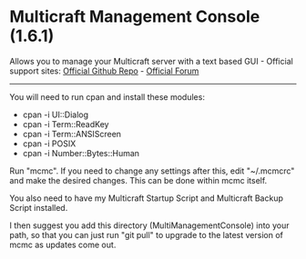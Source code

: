 # Multicraft Management Console (1.6.1)
Allows you to manage your Multicraft server with a text based GUI -  Official support sites: [Official Github Repo](https://github.com/fstltna/MultiManagementConsole) - [Official Forum](https://minecity.online/index.php/forum/management-console)

---

You will need to run cpan and install these modules:

- cpan -i UI::Dialog
- cpan -i Term::ReadKey
- cpan -i Term::ANSIScreen
- cpan -i POSIX
- cpan -i Number::Bytes::Human

Run "mcmc". If you need to change any settings after this, edit "~/.mcmcrc" and make the desired changes. This can be done within mcmc itself.

You also need to have my Multicraft Startup Script and Multicraft Backup Script installed.

I then suggest you add this directory (MultiManagementConsole) into your path, so that you can just run "git pull" to upgrade to the latest version of mcmc as updates come out.
